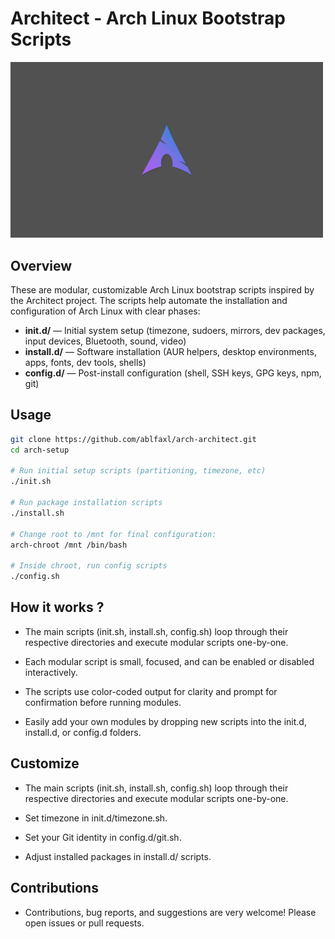 # Architect - Arch Linux Bootstrap Scripts

<div align="left">
  <img src="./arch.jpg" width="500" alt="Architect Logo">
</div>

## Overview

These are modular, customizable Arch Linux bootstrap scripts inspired by the Architect project. The scripts help automate the installation and configuration of Arch Linux with clear phases:

- **init.d/** — Initial system setup (timezone, sudoers, mirrors, dev packages, input devices, Bluetooth, sound, video)
- **install.d/** — Software installation (AUR helpers, desktop environments, apps, fonts, dev tools, shells)
- **config.d/** — Post-install configuration (shell, SSH keys, GPG keys, npm, git)

## Usage

```bash
git clone https://github.com/ablfaxl/arch-architect.git
cd arch-setup

# Run initial setup scripts (partitioning, timezone, etc)
./init.sh

# Run package installation scripts
./install.sh

# Change root to /mnt for final configuration:
arch-chroot /mnt /bin/bash

# Inside chroot, run config scripts
./config.sh
```

## How it works ?

- The main scripts (init.sh, install.sh, config.sh) loop through their respective directories and execute modular scripts one-by-one.

- Each modular script is small, focused, and can be enabled or disabled interactively.

- The scripts use color-coded output for clarity and prompt for confirmation before running modules.

- Easily add your own modules by dropping new scripts into the init.d, install.d, or config.d folders.

## Customize

- The main scripts (init.sh, install.sh, config.sh) loop through their respective directories and execute modular scripts one-by-one.

- Set timezone in init.d/timezone.sh.

- Set your Git identity in config.d/git.sh.

- Adjust installed packages in install.d/ scripts.

## Contributions

- Contributions, bug reports, and suggestions are very welcome! Please open issues or pull requests.
